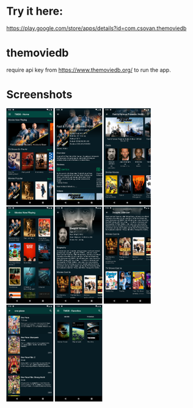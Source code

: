 # Try it here:
https://play.google.com/store/apps/details?id=com.csovan.themoviedb

# themoviedb

require api key from https://www.themoviedb.org/ to run the app.

# Screenshots
<img src="https://raw.githubusercontent.com/csovan/themoviedb/master/screenshots/screenshot-1.png" width="24.5%"> <img src="https://raw.githubusercontent.com/csovan/themoviedb/master/screenshots/screenshot-2.png" width="24.5%"> <img src="https://raw.githubusercontent.com/csovan/themoviedb/master/screenshots/screenshot-3.png" width="24.5%"> <img src="https://raw.githubusercontent.com/csovan/themoviedb/master/screenshots/screenshot-4.png" width="24.5%">
<img src="https://raw.githubusercontent.com/csovan/themoviedb/master/screenshots/screenshot-5.png" width="24.5%"> <img src="https://raw.githubusercontent.com/csovan/themoviedb/master/screenshots/screenshot-6.png" width="24.5%"> <img src="https://raw.githubusercontent.com/csovan/themoviedb/master/screenshots/screenshot-7.png" width="24.5%"> <img src="https://raw.githubusercontent.com/csovan/themoviedb/master/screenshots/screenshot-8.png" width="24.5%">
